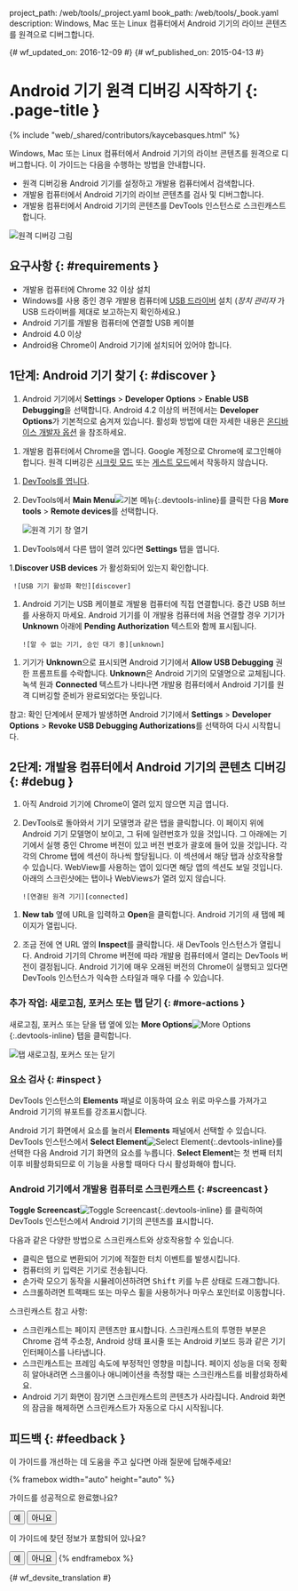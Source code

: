 project_path: /web/tools/_project.yaml
book_path: /web/tools/_book.yaml
description: Windows, Mac 또는 Linux 컴퓨터에서 Android 기기의 라이브 콘텐츠를 원격으로 디버그합니다.

{# wf_updated_on: 2016-12-09 #}
{# wf_published_on: 2015-04-13 #}

<style>
.devtools-inline {
  max-height: 1em;
  vertical-align: middle;
}
</style>

# Android 기기 원격 디버깅 시작하기 {: .page-title }

{% include "web/_shared/contributors/kaycebasques.html" %}

Windows,
Mac 또는 Linux 컴퓨터에서 Android 기기의 라이브 콘텐츠를 원격으로 디버그합니다. 이 가이드는 다음을 수행하는 방법을 안내합니다.

* 원격 디버깅용 Android 기기를 설정하고
개발용 컴퓨터에서 검색합니다.
* 개발용 컴퓨터에서 Android 기기의 라이브 콘텐츠를 검사 및
디버그합니다.
* 개발용 컴퓨터에서 Android 기기의 콘텐츠를
DevTools 인스턴스로 스크린캐스트합니다.

![원격 디버깅 그림](imgs/remote-debugging.png)

## 요구사항 {: #requirements }

* 개발용 컴퓨터에 Chrome 32 이상 설치
* Windows를 사용 중인 경우 개발용 컴퓨터에 [USB 드라이버][drivers]
  설치 (_장치 관리자_ 가 USB 드라이버를 제대로 보고하는지 확인하세요.)
* Android 기기를 개발용 컴퓨터에 연결할 USB  케이블
* Android 4.0 이상
* Android용 Chrome이 Android 기기에 설치되어 있어야 합니다.

[drivers]: https://developer.android.com/tools/extras/oem-usb.html

## 1단계: Android 기기 찾기 {: #discover }

1. Android 기기에서 **Settings** > **Developer Options** >
   **Enable USB Debugging**을 선택합니다. Android 4.2 이상의 버전에서는 **Developer Options**가
기본적으로 숨겨져 있습니다. 활성화 방법에 대한 자세한 내용은 [온디바이스 개발자 옵션][android]
을 참조하세요.

[android]: https://developer.android.com/studio/run/device.html#developer-device-options

1. 개발용 컴퓨터에서 Chrome을 엽니다. Google 계정으로
Chrome에 로그인해야 합니다. 원격 디버깅은
[시크릿 모드][incognito] 또는 [게스트 모드][guest]에서 작동하지 않습니다.

[guest]: https://support.google.com/chrome/answer/6130773
[incognito]: https://support.google.com/chrome/answer/95464

1. [DevTools를 엽니다](/web/tools/chrome-devtools/#open).

1. DevTools에서 **Main Menu**![기본 메뉴][main]{:.devtools-inline}를
클릭한 다음 **More tools** > **Remote devices**를 선택합니다. 

     ![원격 기기 창 열기][open]

[main]: /web/tools/chrome-devtools/images/three-dot.png
[open]: /web/tools/chrome-devtools/remote-debugging/imgs/open-remote-devices.png

1. DevTools에서 다른 탭이 열려 있다면 **Settings** 탭을 엽니다.

1.**Discover USB devices** 가 활성화되어 있는지 확인합니다.

     ![USB 기기 활성화 확인][discover]

[discover]: /web/tools/chrome-devtools/remote-debugging/imgs/discover-usb-devices.png

1. Android 기기는 USB
케이블로 개발용 컴퓨터에 직접 연결합니다. 중간 USB 허브를 사용하지 마세요. Android 기기를
이 개발용 컴퓨터에 처음 연결할 경우
기기가 **Unknown** 아래에 **Pending Authorization** 텍스트와 함께
표시됩니다.

       ![알 수 없는 기기, 승인 대기 중][unknown]

[unknown]: /web/tools/chrome-devtools/remote-debugging/imgs/unknown-device.png

1. 기기가 **Unknown**으로 표시되면 Android 기기에서 **Allow USB
Debugging** 권한 프롬프트를 수락합니다. **Unknown**은
Android 기기의 모델명으로 교체됩니다. 녹색 원과
**Connected** 텍스트가 나타나면 개발용 컴퓨터에서 Android 기기를 원격 디버깅할 준비가
완료되었다는 뜻입니다.

참고: 확인 단계에서 문제가 발생하면
Android 기기에서 **Settings** > **Developer Options** >
**Revoke USB Debugging Authorizations**를 선택하여 다시 시작합니다.

## 2단계: 개발용 컴퓨터에서 Android 기기의 콘텐츠 디버깅 {: #debug }

1. 아직 Android 기기에 Chrome이 열려 있지 않으면 지금 엽니다.

1. DevTools로 돌아와서 기기 모델명과 같은
탭을 클릭합니다. 이 페이지 위에 Android 기기 모델명이 보이고,
그 뒤에 일련번호가 있을 것입니다. 그 아래에는
기기에서 실행 중인 Chrome 버전이 있고
버전 번호가 괄호에 들어 있을 것입니다. 각각의 Chrome 탭에 섹션이 하나씩 할당됩니다. 이 섹션에서 해당 탭과
상호작용할 수 있습니다. WebView를 사용하는 앱이 있다면
해당 앱의 섹션도 보일 것입니다. 아래의 스크린샷에는
탭이나 WebViews가 열려 있지 않습니다.

       ![연결된 원격 기기][connected]

[connected]: /web/tools/chrome-devtools/remote-debugging/imgs/connected-remote-device.png

1. **New tab** 옆에 URL을 입력하고 **Open**을 클릭합니다. Android 기기의 새 탭에
페이지가 열립니다.

1. 조금 전에 연 URL 옆의 **Inspect**를 클릭합니다. 새 DevTools
인스턴스가 열립니다. Android 기기의 Chrome 버전에 따라
 개발용 컴퓨터에서 열리는 DevTools 버전이 결정됩니다.
   Android 기기에 매우 오래된 버전의 Chrome이 실행되고 있다면
DevTools 인스턴스가 익숙한 스타일과 매우 다를 수 있습니다.

### 추가 작업: 새로고침, 포커스 또는 탭 닫기 {: #more-actions }

새로고침, 포커스 또는 닫을 탭 옆에 있는 **More Options**![More Options][more]{:.devtools-inline} 탭을
클릭합니다.

[more]: /web/tools/chrome-devtools/images/three-dot.png

![탭 새로고침, 포커스 또는 닫기](imgs/reload.png)

### 요소 검사 {: #inspect }

DevTools 인스턴스의 **Elements** 패널로 이동하여
요소 위로 마우스를 가져가고 Android 기기의 뷰포트를 강조표시합니다.

Android 기기 화면에서 요소를 눌러서
**Elements** 패널에서 선택할 수 있습니다. DevTools 인스턴스에서 **Select Element**![Select
Element][select]{:.devtools-inline}를 선택한 다음
Android 기기 화면의 요소를 누릅니다. **Select Element**는
첫 번째 터치 이후 비활성화되므로 이 기능을 사용할 때마다
다시 활성화해야 합니다.

[select]: imgs/select-element.png

### Android 기기에서 개발용 컴퓨터로 스크린캐스트 {: #screencast }

**Toggle Screencast**![Toggle Screencast][screencast]{:.devtools-inline}
를 클릭하여 DevTools 인스턴스에서 Android 기기의 콘텐츠를 표시합니다.

[screencast]: imgs/toggle-screencast.png

다음과 같은 다양한 방법으로 스크린캐스트와 상호작용할 수 있습니다.

* 클릭은 탭으로 변환되어 기기에 적절한 터치 이벤트를 발생시킵니다. 
* 컴퓨터의 키 입력은 기기로 전송됩니다. 
* 손가락 모으기 동작을 시뮬레이션하려면 <kbd>Shift</kbd> 키를 누른 상태로 드래그합니다. 
* 스크롤하려면 트랙패드 또는 마우스 휠을 사용하거나 마우스
  포인터로 이동합니다.

스크린캐스트 참고 사항:

* 스크린캐스트는 페이지 콘텐츠만 표시합니다. 스크린캐스트의 투명한 부분은 
Chrome 검색 주소창, Android 상태 
표시줄 또는 Android 키보드 등과 같은 기기 인터페이스를 나타냅니다.
* 스크린캐스트는 프레임 속도에 부정적인 영향을 미칩니다. 페이지 성능을 더욱 정확히 알아내려면
스크롤이나 애니메이션을 측정할 때는
스크린캐스트를 비활성화하세요.
* Android 기기 화면이 잠기면 스크린캐스트의 콘텐츠가
사라집니다. Android 화면의 잠금을 해제하면 스크린캐스트가
자동으로 다시 시작됩니다.

## 피드백 {: #feedback }

이 가이드를 개선하는 데 도움을 주고 싶다면
아래 질문에 답해주세요!

{% framebox width="auto" height="auto" %}
<p>가이드를 성공적으로 완료했나요?</p>
<button class="gc-analytics-event"
   data-category="DevTools / Remote Debugging"
   data-label="Completed / Yes">예</button>
<button class="gc-analytics-event"
   data-category="DevTools / Remote Debugging"
   data-label="Completed / No">아니요</button>
<p>이 가이드에 찾던 정보가 포함되어 있나요?</p>
<button class="gc-analytics-event"
   data-category="DevTools / Remote Debugging"
   data-label="Relevant / Yes">예</button>
<button class="gc-analytics-event"
   data-category="DevTools / Remote Debugging"
   data-label="Relevant / No">아니요</button>
{% endframebox %}


{# wf_devsite_translation #}
